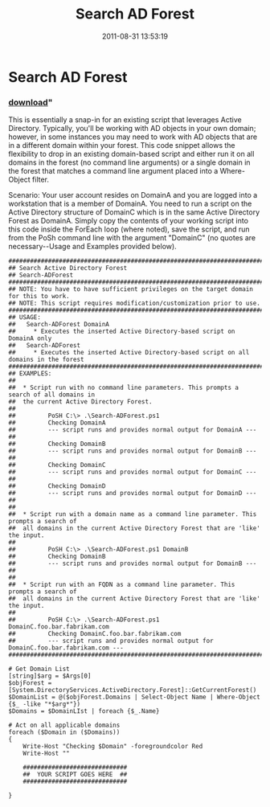 ﻿---
pid:            2933
parent:         0
children:       
poster:         AlphaSun
title:          Search AD Forest
date:           2011-08-31 13:53:19
format:         posh
---

# Search AD Forest

### [download](2933.ps1)"

This is essentially a snap-in for an existing script that leverages Active Directory. Typically, you'll be working with AD objects in your own domain; however, in some instances you may need to work with AD objects that are in a different domain within your forest. This code snippet allows the flexibility to drop in an existing domain-based script and either run it on all domains in the forest (no command line arguments) or a single domain in the forest that matches a command line argument placed into a Where-Object filter.

Scenario: Your user account resides on DomainA and you are logged into a workstation that is a member of DomainA. You need to run a script on the Active Directory structure of DomainC which is in the same Active Directory Forest as DomainA. Simply copy the contents of your working script into this code inside the ForEach loop (where noted), save the script, and run from the PoSh command line with the argument "DomainC" (no quotes are necessary--Usage and Examples provided below).

```posh
########################################################################################
## Search Active Directory Forest
## Search-ADForest
########################################################################################
## NOTE: You have to have sufficient privileges on the target domain for this to work.
## NOTE: This script requires modification/customization prior to use.
########################################################################################
## USAGE:
##   Search-ADForest DomainA
##     * Executes the inserted Active Directory-based script on DomainA only
##   Search-ADForest
##     * Executes the inserted Active Directory-based script on all domains in the forest
########################################################################################
## EXAMPLES:
##
##  * Script run with no command line parameters. This prompts a search of all domains in
##	the current Active Directory Forest.
##
##         PoSH C:\> .\Search-ADForest.ps1
##         Checking DomainA
##         --- script runs and provides normal output for DomainA ---
##
##         Checking DomainB
##         --- script runs and provides normal output for DomainB ---
##
##         Checking DomainC
##         --- script runs and provides normal output for DomainC ---
##
##         Checking DomainD
##         --- script runs and provides normal output for DomainD ---
##
##
##  * Script run with a domain name as a command line parameter. This prompts a search of
##	all domains in the current Active Directory Forest that are 'like' the input.
##
##         PoSH C:\> .\Search-ADForest.ps1 DomainB
##         Checking DomainB
##         --- script runs and provides normal output for DomainB ---
##
##
##  * Script run with an FQDN as a command line parameter. This prompts a search of
##	all domains in the current Active Directory Forest that are 'like' the input.
##
##         PoSH C:\> .\Search-ADForest.ps1 DomainC.foo.bar.fabrikam.com
##         Checking DomainC.foo.bar.fabrikam.com
##         --- script runs and provides normal output for DomainC.foo.bar.fabrikam.com ---
########################################################################################

# Get Domain List
[string]$arg = $Args[0]
$objForest = [System.DirectoryServices.ActiveDirectory.Forest]::GetCurrentForest()
$DomainList = @($objForest.Domains | Select-Object Name | Where-Object {$_ -like "*$arg*"})
$Domains = $DomainLIst | foreach {$_.Name}

# Act on all applicable domains
foreach ($Domain in ($Domains))
{
    Write-Host "Checking $Domain" -foregroundcolor Red
    Write-Host ""

    #############################
    ##  YOUR SCRIPT GOES HERE  ##
    #############################

}

```
